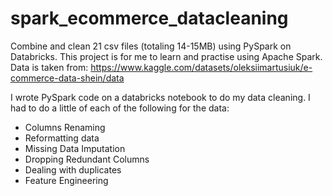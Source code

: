 # spark_ecommerce_datacleaning
Combine and clean 21 csv files (totaling 14-15MB) using PySpark on Databricks. This project is for me to learn and practise using Apache Spark. 
Data is taken from:
https://www.kaggle.com/datasets/oleksiimartusiuk/e-commerce-data-shein/data

I wrote PySpark code on a databricks notebook to do my data cleaning. I had to do a little of each of the following for the data:
* Columns Renaming
* Reformatting data
* Missing Data Imputation
* Dropping Redundant Columns
* Dealing with duplicates
* Feature Engineering
